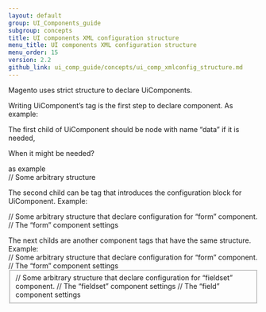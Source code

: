 ```yaml
---
layout: default
group: UI_Components_guide
subgroup: concepts
title: UI components XML configuration structure 
menu_title: UI components XML configuration structure  
menu_order: 15
version: 2.2
github_link: ui_comp_guide/concepts/ui_comp_xmlconfig_structure.md
---
```


Magento uses strict structure to declare UiComponents.


Writing UiComponent’s tag is the first step to declare component.
As example: 
<form>
</form>

The first child of UiComponent should be <arguments/> node with name “data” if it is needed, 
<p class="q">When it might be needed?</p>
as example
<form>
    <arguments name=“data”>
        // Some arbitrary structure
    </arguments>
</form>

The second child can be <settings/> tag that introduces the configuration block for UiComponent.
Example: 
<form>
    <arguments name=“data”>
        // Some arbitrary structure that declare configuration for “form” component.
    </arguments>
    <settings>
        // The “form” component settings
    </settings>
</form>
The next childs are another component tags that have the same structure.
Example:
<form>
    <arguments name=“data”>
        // Some arbitrary structure that declare configuration for “form” component.
    </arguments>
    <settings>
        // The “form” component settings
    </settings>
    <fieldset name=“fieldsetName”>
        <arguments name=“data”>
            // Some arbitrary structure that declare configuration for “fieldset” component.
        </arguments>
        <settings>
            // The “fieldset” component settings
        </settings>
        <field name=“fieldName”>
            <settings>
                // The “field” component settings
            </settings>
        </field>
    </fieldset>
</form>